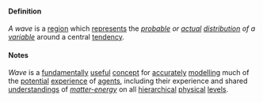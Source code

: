 #### Definition

*A wave* is a [region](https://github.com/gcassel/Modular-Organization-Terminology/blob/master/terms/region.md) which [represents](https://github.com/gcassel/Modular-Organization-Terminology/blob/master/terms/represent.md) the *[probable](https://github.com/gcassel/Modular-Organization-Terminology/blob/master/terms/probability.md) or [actual](https://github.com/gcassel/Modular-Organization-Terminology/blob/master/terms/active.md) [distribution](https://github.com/gcassel/Modular-Organization-Terminology/blob/master/terms/distribute.md) of a [variable](https://github.com/gcassel/Modular-Organization-Terminology/blob/master/terms/variable.md)* around a central [tendency](https://github.com/gcassel/Modular-Organization-Terminology/blob/master/terms/tend.md).

#### Notes  

*Wave* is a [fundamentally](https://github.com/gcassel/Modular-Organization-Terminology/blob/master/terms/base.md) [useful](https://github.com/gcassel/Modular-Organization-Terminology/blob/master/terms/use.md) [concept](https://github.com/gcassel/Modular-Organization-Terminology/blob/master/terms/concept.md) for [accurately](https://github.com/gcassel/Modular-Organization-Terminology/blob/master/terms/accuracy.md) [modelling](https://github.com/gcassel/Modular-Organization-Terminology/blob/master/terms/model.md) much of the [potential](https://github.com/gcassel/Modular-Organization-Terminology/blob/master/terms/potential.md) [experience](https://github.com/gcassel/Modular-Organization-Terminology/blob/master/terms/experience.md) of [agents](https://github.com/gcassel/Modular-Organization-Terminology/blob/master/terms/agent.md), including their experience and shared [understandings](https://github.com/gcassel/Modular-Organization-Terminology/blob/master/terms/understand.md) of *[matter-energy](https://github.com/gcassel/Modular-Organization-Terminology/blob/master/terms/matter-energy.md)* on all [hierarchical](https://github.com/gcassel/Modular-Organization-Terminology/blob/master/terms/hierarchy.md) [physical](https://github.com/gcassel/Modular-Organization-Terminology/blob/master/terms/physical.md) [levels](https://github.com/gcassel/Modular-Organization-Terminology/blob/master/terms/level.md).
